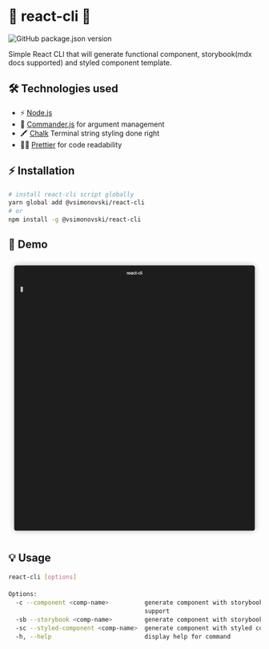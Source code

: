 # :unicorn: react-cli :unicorn:

![GitHub package.json version](https://img.shields.io/github/package-json/v/vsimonovski/react-cli)

Simple React CLI that will generate functional component, storybook(mdx docs supported) and styled component template.

## 🛠 Technologies used

- ⚡️️ [Node.js](https://nodejs.org)
- 🧙 [Commander.js](https://github.com/tj/commander.js/) for argument management
- 🖍 [Chalk](https://github.com/chalk/chalk) Terminal string styling done right
- 👨‍🎤 [Prettier](https://github.com/prettier/prettier) for code readability

## ⚡️ Installation

```bash
# install react-cli script globally
yarn global add @vsimonovski/react-cli
# or
npm install -g @vsimonovski/react-cli
```

## 📼 Demo

![Demo](./demo.gif)

## 💡 Usage

```bash
react-cli [options]

Options:
  -c --component <comp-name>          generate component with storybook and styled components
                                      support
  -sb --storybook <comp-name>         generate component with storybook support
  -sc --styled-component <comp-name>  generate component with styled component support
  -h, --help                          display help for command
```

